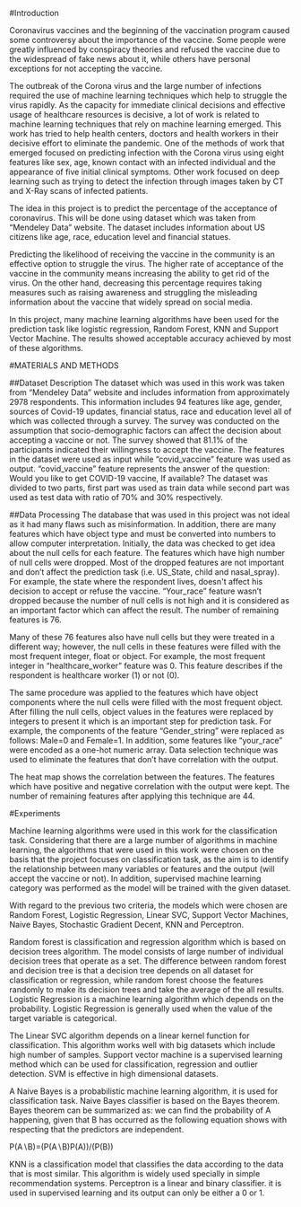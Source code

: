 
#Introduction

Coronavirus vaccines and the beginning of the vaccination program caused some controversy about the importance of the vaccine. Some people were greatly influenced by conspiracy theories and refused the vaccine due to the widespread of fake news about it, while others have personal exceptions for not accepting the vaccine.

The outbreak of the Corona virus and the large number of infections required the use of machine learning techniques which help to struggle the virus rapidly. As the capacity for immediate clinical decisions and effective usage of healthcare resources is decisive, a lot of work is related to machine learning techniques that rely on machine learning emerged. This work has tried to help health centers, doctors and health workers in their decisive effort to eliminate the pandemic. One of the methods of work that emerged focused on predicting infection with the Corona virus using eight features like sex, age, known contact with an infected individual and the appearance of five initial clinical symptoms. Other work focused on deep learning such as trying to detect the infection through images taken by CT and X-Ray scans of infected patients.

The idea in this project is to predict the percentage of the acceptance of coronavirus. This will be done using dataset which was taken from “Mendeley Data” website. The dataset includes information about US citizens like age, race, education level and financial statues.

Predicting the likelihood of receiving the vaccine in the community is an effective option to struggle the virus. The higher rate of acceptance of the vaccine in the community means increasing the ability to get rid of the virus. On the other hand, decreasing this percentage requires taking measures such as raising awareness and struggling the misleading information about the vaccine that widely spread on social media.

In this project, many machine learning algorithms have been used for the prediction task like logistic regression, Random Forest, KNN and Support Vector Machine. The results showed acceptable accuracy achieved by most of these algorithms.

#MATERIALS AND METHODS

##Dataset Description
The dataset which was used in this work was taken from “Mendeley Data” website and includes information from approximately 2978 respondents. This information includes 94 features like age, gender, sources of Covid-19 updates, financial status, race and education level all of which was collected through a survey. The survey was conducted on the assumption that socio-demographic factors can affect the decision about accepting a vaccine or not. The survey showed that 81.1% of the participants indicated their willingness to accept the vaccine.
The features in the dataset were used as input while “covid_vaccine” feature was used as output. “covid_vaccine” feature represents the answer of the question: Would you like to get COVID-19 vaccine, If available? The dataset was divided to two parts, first part was used as train data while second part was used as test data with ratio of 70% and 30% respectively.

##Data Processing
The database that was used in this project was not ideal as it had many flaws such as misinformation. In addition, there are many features which have object type and must be converted into numbers to allow computer interpretation.
Initially, the data was checked to get idea about the null cells for each feature. The features which have high number of null cells were dropped. Most of the dropped features are not important and don’t affect the prediction task (i.e. US_State, child and nasal_spray). For example, the state where the respondent lives, doesn't affect his decision to accept or refuse the vaccine. “Your_race” feature wasn’t dropped because the number of null cells is not high and it is considered as an important factor which can affect the result. The number of remaining features is 76.

Many of these 76 features also have null cells but they were treated in a different way; however, the null cells in these features were filled with the most frequent integer, float or object. For example, the most frequent integer in “healthcare_worker” feature was 0. This feature describes if the respondent is healthcare worker (1) or not (0).

The same procedure was applied to the features which have object components where the null cells were filled with the most frequent object. After filling the null cells, object values in the features were replaced by integers to present it which is an important step for prediction task. For example, the components of the feature “Gender_string” were replaced as follows: Male=0 and Female=1. In addition, some features like “your_race” were encoded as a one-hot numeric array. Data selection technique was used to eliminate the features that don’t have correlation with the output.

The heat map shows the correlation between the features. The features which have positive and negative correlation with the output were kept. The number of remaining features after applying this technique are 44.

#Experiments

Machine learning algorithms were used in this work for the classification task. Considering that there are a large number of algorithms in machine learning, the algorithms that were used in this work were chosen on the basis that the project focuses on classification task, as the aim is to identify the relationship between many variables or features and the output (will accept the vaccine or not). In addition, supervised machine learning category was performed as the model will be trained with the given dataset.

With regard to the previous two criteria, the models which were chosen are Random Forest, Logistic Regression, Linear SVC, Support Vector Machines, Naive Bayes, Stochastic Gradient Decent, KNN and Perceptron.

Random forest is classification and regression algorithm which is based on decision trees algorithm. The model consists of large number of individual decision trees that operate as a set. The difference between random forest and decision tree is that a decision tree depends on all dataset for classification or regression, while random forest choose the features randomly to make its decision trees and take the average of the all results. Logistic Regression is a machine learning algorithm which depends on the probability. Logistic Regression is generally used when the value of the target variable is categorical.

The Linear SVC algorithm depends on a linear kernel function for classification. This algorithm works well with big datasets which include high number of samples. Support vector machine is a supervised learning method which can be used for classification, regression and outlier detection. SVM is effective in high dimensional datasets.

A Naive Bayes is a probabilistic machine learning algorithm, it is used for classification task. Naive Bayes classifier is based on the Bayes theorem. Bayes theorem can be summarized as: we can find the probability of A happening, given that B has occurred as the following equation shows with respecting that the predictors are independent.

P(A∖B)=(P(A∖B)P(A))/(P(B))

KNN is a classification model that classifies the data according to the data that is most similar. This algorithm is widely used specially in simple recommendation systems. Perceptron is a linear and binary classifier. it is used in supervised learning and its output can only be either a 0 or 1.

